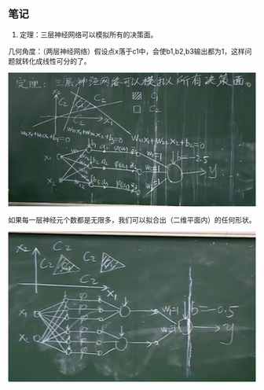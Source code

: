 ## 笔记
1. 定理：三层神经网络可以模拟所有的决策面。
 
 几何角度：（两层神经网络）假设点x落于c1中，会使b1,b2,b3输出都为1，这样问题就转化成线性可分的了。

 ![](assets/Pasted%20image%2020211202190057.png)
 
 如果每一层神经元个数都是无限多，我们可以拟合出（二维平面内）的任何形状。
 
![](assets/Pasted%20image%2020211202190830.png)